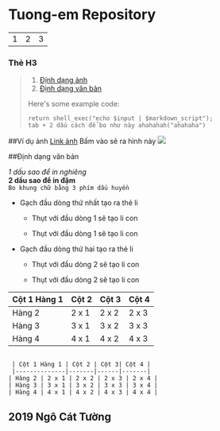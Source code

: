 # Tuong-em Repository #

<table>
    <tr>
        <td>1</td>
		<td>2</td>
		<td>3</td>
    </tr>
</table>




### Thẻ H3 ######


> 
> 1.   [Định dạng ảnh](#dinhdanganh)
> 2.   [Định dạng văn bản](#dinhdangtext)
> 
> Here's some example code:
> 
>     return shell_exec("echo $input | $markdown_script");
>	  tab + 2 dấu cách để bo như này ahahahah("ahahaha")


<a name="dinhdanganh">##Ví dụ ảnh</a>
[Link ảnh](https://imgur.com/IMwnYrc)
Bấm vào sẽ ra hình này
<img src="https://i.imgur.com/IMwnYrc.jpg">

<a name="dinhdangtext">##Định dạng văn bản</a>

*1 dấu sao để in nghiêng* </br>
**2 dấu sao để in đậm** </br>
```Bo khung chữ bằng 3 phím dấu huyền ``` </br>


- Gạch đầu dòng thứ nhất tạo ra thẻ li
  
  - Thụt với đầu dòng 1 sẽ tạo li con
  
  - Thụt với đầu dòng 1 sẽ tạo li con
 
- Gạch đầu dòng thứ hai tạo ra thẻ li
  
  - Thụt với đầu dòng 2 sẽ tạo li con
  
  - Thụt với đầu dòng 2 sẽ tạo li con
  
  
 | Cột 1 Hàng 1 | Cột 2 | Cột 3| Cột 4 |
 |--------------|-------|------|-------|
| Hàng 2 | 2 x 1 | 2 x 2 | 2 x 3 | 2 x 4 |
| Hàng 3 | 3 x 1 | 3 x 2 | 3 x 3 | 3 x 4 |
| Hàng 4 | 4 x 1 | 4 x 2 | 4 x 3 | 4 x 4 |


<pre><code>
 | Cột 1 Hàng 1 | Cột 2 | Cột 3| Cột 4 |
 |--------------|-------|------|-------|
| Hàng 2 | 2 x 1 | 2 x 2 | 2 x 3 | 2 x 4 |
| Hàng 3 | 3 x 1 | 3 x 2 | 3 x 3 | 3 x 4 |
| Hàng 4 | 4 x 1 | 4 x 2 | 4 x 3 | 4 x 4 |
</code></pre>



## 2019 Ngô Cát Tường